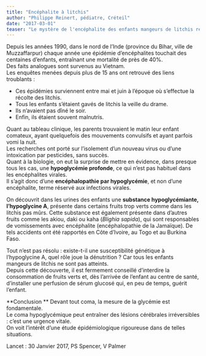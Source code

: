 ```yaml
---
title: "Encéphalite à litchis"
author: "Philippe Reinert, pédiatre, Créteil"
date: "2017-03-01"
teaser: "Le mystère de l'encéphalite des enfants mangeurs de litchis résolu..."
---
```


Depuis les années 1990, dans le nord de l’Inde (province du Bihar, ville de Muzzaffarpur) chaque année une épidémie d’encéphalites touchait des centaines d’enfants, entraînant une mortalité de près de 40%.  
Des faits analogues sont survenus au Vietnam.  
Les enquêtes menées depuis plus de 15 ans ont retrouvé des liens troublants :
- Ces épidémies surviennent entre mai et juin à l’époque où s’effectue la récolte des litchis.  
- Tous les enfants s’étaient gavés de litchis la veille du drame.  
- Ils n’avaient pas dîné le soir.  
- Enfin, ils étaient souvent malnutris.

Quant au tableau clinique, les parents trouvaient le matin leur enfant comateux, ayant quelquefois des mouvements convulsifs et ayant parfois vomi la nuit.  
Les recherches ont porté sur l’isolement d’un nouveau virus ou d’une intoxication par pesticides, sans succès.  
Quant à la biologie, on eut la surprise de mettre en évidence, dans presque tous les cas,  une **hypoglycémie profonde**, ce qui n’est pas habituel dans les encéphalites virales.  
Il s’agit donc d’une **encéphalopathie par hypoglycémie**, et non d’une encéphalite, terme réservé aux infections virales.

On découvrit dans les urines des enfants une **substance hypoglycémiante, l’hypoglycine A**,  présente dans certains fruits trop verts comme dans les litchis pas mûrs. Cette substance est également présente dans d’autres fruits comme les akiou, daki ou kaha (*Blighia sapida*), qui sont responsables de vomissements avec encéphalite (encéphalopathie de la Jamaïque). De tels accidents ont été rapportés en Côte d’Ivoire, au Togo et au Burkina Faso.

Tout n’est pas résolu : existe-t-il une susceptibilité génétique à l’hypoglycine A, quel rôle joue la dénutrition ? Car tous les enfants mangeurs de litchis ne sont pas atteints.  
Depuis cette découverte, il est fermement conseillé d’interdire la consommation de fruits verts et, dès l’arrivée de l’enfant au centre de santé, d’installer une perfusion de sérum glucosé qui, en peu de temps, guérit l’enfant.

**Conclusion **
Devant tout coma, la mesure de la glycémie est fondamentale.  
Le coma hypoglycémique peut entraîner des lésions cérébrales irréversibles : c’est une urgence vitale.  
On voit l’intérêt d’une étude épidémiologique rigoureuse dans de telles situations.

Lancet : 30 Janvier 2017,  PS Spencer, V Palmer